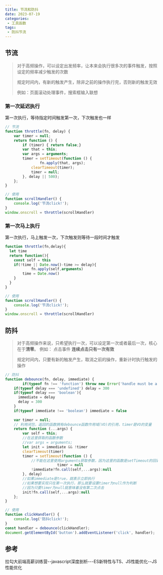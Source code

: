 ```yaml
---
title: 节流和防抖
date: 2023-07-19
categories:
 - 工具函数
tags:
 - 防抖节流
---
```

## 节流

> 对于高频操作，可以设定出发频率，让本来会执行很多次的事件触发，按照设定的频率减少触发的次数
>
> 规定时间内，有新的触发产生，除非之前的操作执行完，否则新的触发无效
>
> 例如：页面滚动处理事件，搜索框输入联想

### 第一次延迟执行

第一次执行，等待指定时间触发第一次，下次触发也一样

```javascript
// 节流
function throttle(fn, delay) {
    var timer = null;
    return function () {
        if (timer) { return false;}
        var that = this;
        var args = arguments;
        timer = setTimeout(function () {
        		fn.apply(that, args);
            clearTimeout(timer);
            timer = null;
        }, delay || 500);
    };
}

// 使用
function scrollHandler() {
    console.log('节流click!');
}
window.onscroll = throttle(scrollHandler)

```

### 第一次马上执行

第一次执行，马上触发一次，下次触发则等待一段时间才触发

```js
function throttle(fn,delay){
  let time
  return function(){
    const self = this
  	if(!time || Date.now()-time >= delay){
			fn.apply(self,arguments)
    	time = Date.now()
  	} 
  }
}

// 使用
function scrollHandler() {
    console.log('节流click!');
}
window.onscroll = throttle(scrollHandler)
```



## 防抖

> 对于高频操作来说，只希望执行一次，可以设定第一次或者最后一次，核心在于**清零**。
> 例如： 点击事件
> **连续点击只有一次有效**
>
> 规定时间内，只要有新的触发产生，取消之前的操作，重新计时执行触发的操作

```javascript
// 防抖
function debounce(fn, delay, immediate) {
		if(typeof fn !== 'function') throw new Error('handle must be a function')
  	if(typeof delay === 'undefined') delay = 300
  	if(typeof delay === 'boolean'){
      immediate = delay
      delay = 300
    }
  	if(typeof immediate !== 'boolean') immediate = false
  	
    var timer = null;
    // 利用闭包，返回的函数拥有debounce函数作用域(VO)的引用，timer是VO的变量
    return function (...args) {
        var self = this;
        //在这里获取的函数参数
        //var args = arguments;
      	let init = immediate && !timer
        clearTimeout(timer)
      	timer = setTimeout(function () {
          	//不能在这里使用arguments获取参数，因为这里的函数是setTimeout的回调函数，不是debounce函数执行返回的函数，返回的函数才是用户调用的，调用函数可以传递参数给fn使用
						timer = null
            !immediate?fn.call(self,...args):null
        }, delay)
      	//如果immediate是true，就表示立即执行
      	//如果想要实现只在第一次执行，那么就要设置timer为null作为判断
      	//因为只要timer为null就意味着没有第二次点击
      	init?fn.call(self,...args):null
    };
}

// 使用
function clickHandler() {
    console.log('防抖click!');
}
const handler = debounce(clickHandler);
document.getElementById('button').addEventListener('click', handler);

```



## 参考

拉勾大前端高薪训练营--javascript深度剖析---ES新特性与TS、JS性能优化--JS性能优化
